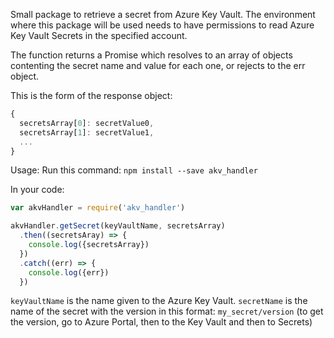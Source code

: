 Small package to retrieve a secret from Azure Key Vault. The environment where this package will be used needs to have permissions to read Azure Key Vault Secrets in the specified account.

The function returns a Promise which resolves to an array of objects contenting the secret name and value for each one, or rejects to the err object.

This is the form of the response object:

```js
{
  secretsArray[0]: secretValue0,
  secretsArray[1]: secretValue1,
  ...
}
```

Usage:
Run this command:
`npm install --save akv_handler`

In your code:
```js
var akvHandler = require('akv_handler')

akvHandler.getSecret(keyVaultName, secretsArray)
  .then((secretsAray) => {
    console.log({secretsArray})
  })
  .catch((err) => {
    console.log({err})
  })
  ```

`keyVaultName` is the name given to the Azure Key Vault.
`secretName` is the name of the secret with the version in this format: `my_secret/version` (to get the version, go to Azure Portal, then to the Key Vault and then to Secrets)
